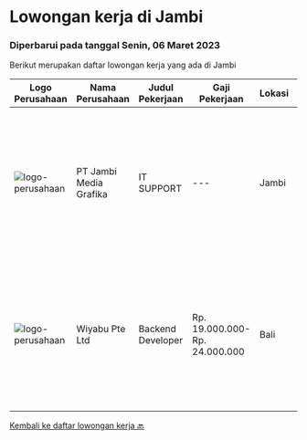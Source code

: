 
  # Lowongan kerja di Jambi

  ### Diperbarui pada tanggal Senin, 06 Maret 2023

  Berikut merupakan daftar lowongan kerja yang ada di Jambi

  |Logo Perusahaan | Nama Perusahaan | Judul Pekerjaan | Gaji Pekerjaan | Lokasi | Deskripsi | Tanggal diunggah | Pranala |
  | -------------- | --------------- | --------------- | --------- | --------- | -------------- | ------- | ----------- |
  |![logo-perusahaan](https://i.ibb.co/sqvTCh9/112815900-stock-vector-no-image-available-icon-flat-vector.webp)|PT Jambi Media Grafika|IT SUPPORT|---|Jambi|Kualifikasi Pekerjaan Pendidikan minimal S1 (Teknik Komputer &amp; Jaringan/IT) Hard Skill Menguasai teknologi jaringan dan troubeshooting hardware...|Kamis, 23 Februari 2023|https://www.jobstreet.co.id/id/job/it-support-4237262?token=0~b901dda0-d898-424a-9812-49979b2a6e7d&sectionRank=1&jobId=jobstreet-id-job-4237262|
|![logo-perusahaan](https://image-service-cdn.seek.com.au/e13756199e756316cd8d6e825606ffddc7a55513/ee4dce1061f3f616224767ad58cb2fc751b8d2dc)|Wiyabu Pte Ltd|Backend Developer|Rp. 19.000.000-Rp. 24.000.000|Bali|Jonajo Consulting LLC is a software development firm located in the heart of Silicon Valley, California. We specialize in developing AI-powered mobile...|Kamis, 23 Februari 2023|https://www.jobstreet.co.id/id/job/backend-developer-10479124/origin/sg?token=0~b901dda0-d898-424a-9812-49979b2a6e7d&sectionRank=2&jobId=jobstreet-sg-job-10479124|


  [Kembali ke daftar lowongan kerja 🔙](../README.md#daftar-lowongan-kerja)
  